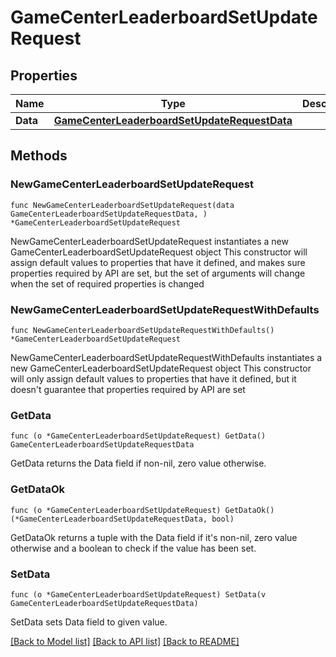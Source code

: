 # GameCenterLeaderboardSetUpdateRequest

## Properties

Name | Type | Description | Notes
------------ | ------------- | ------------- | -------------
**Data** | [**GameCenterLeaderboardSetUpdateRequestData**](GameCenterLeaderboardSetUpdateRequestData.md) |  | 

## Methods

### NewGameCenterLeaderboardSetUpdateRequest

`func NewGameCenterLeaderboardSetUpdateRequest(data GameCenterLeaderboardSetUpdateRequestData, ) *GameCenterLeaderboardSetUpdateRequest`

NewGameCenterLeaderboardSetUpdateRequest instantiates a new GameCenterLeaderboardSetUpdateRequest object
This constructor will assign default values to properties that have it defined,
and makes sure properties required by API are set, but the set of arguments
will change when the set of required properties is changed

### NewGameCenterLeaderboardSetUpdateRequestWithDefaults

`func NewGameCenterLeaderboardSetUpdateRequestWithDefaults() *GameCenterLeaderboardSetUpdateRequest`

NewGameCenterLeaderboardSetUpdateRequestWithDefaults instantiates a new GameCenterLeaderboardSetUpdateRequest object
This constructor will only assign default values to properties that have it defined,
but it doesn't guarantee that properties required by API are set

### GetData

`func (o *GameCenterLeaderboardSetUpdateRequest) GetData() GameCenterLeaderboardSetUpdateRequestData`

GetData returns the Data field if non-nil, zero value otherwise.

### GetDataOk

`func (o *GameCenterLeaderboardSetUpdateRequest) GetDataOk() (*GameCenterLeaderboardSetUpdateRequestData, bool)`

GetDataOk returns a tuple with the Data field if it's non-nil, zero value otherwise
and a boolean to check if the value has been set.

### SetData

`func (o *GameCenterLeaderboardSetUpdateRequest) SetData(v GameCenterLeaderboardSetUpdateRequestData)`

SetData sets Data field to given value.



[[Back to Model list]](../README.md#documentation-for-models) [[Back to API list]](../README.md#documentation-for-api-endpoints) [[Back to README]](../README.md)


